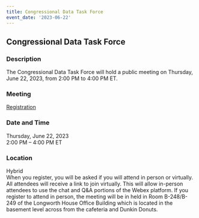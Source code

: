 ```yaml
---
title: Congressional Data Task Force  
event_date: '2023-06-22'
---
```


## Congressional Data Task Force  

### Description  
The Congressional Data Task Force will hold a public meeting on Thursday, June 22, 2023, from 2:00 PM to 4:00 PM ET. 

### Meeting  
[Registration](https://ushr.webex.com/weblink/register/r3c2c6ba90354b3356e4542ecda889c83)
  
### Date and Time  
Thursday, June 22, 2023  
2:00 PM – 4:00 PM ET  

### Location  
Hybrid  
When you register, you will be asked if you will attend in person or virtually. All attendees will receive a link to join virtually. This will allow in-person attendees to use the chat and Q&A portions of the Webex platform. If you register to attend in person, the meeting will be in held in Room B-248/B-249 of the Longworth House Office Building which is located in the basement level across from the cafeteria and Dunkin Donuts.  



